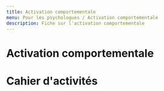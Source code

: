 ```yaml
---
title: Activation comportementale
menu: Pour les psychologues / Activation comportementale
description: Fiche sur l'activation comportementale
---
```


# Activation comportementale

<object class="schema" type="image/svg+xml" data="{{ ASSET psycho/activation1.svg }}"></object>

# Cahier d'activités

<object class="schema" type="image/svg+xml" data="{{ ASSET psycho/activation2.svg }}"></object>
